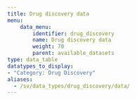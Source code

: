 ```yaml
---
title: Drug discovery data
menu:
    data_menu:
        identifier: drug_discovery
        name: Drug discovery data
        weight: 70
        parent: available_datasets
type: data_table
datatypes_to_display:
- "Category: Drug Discovery"
aliases:
  - /sv/data_types/drug_discovery/data/
---
```

